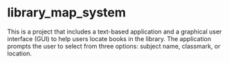 # library_map_system
This is a project that includes a text-based application and a graphical user interface (GUI) to help users locate books in the library. The application prompts the user to select from three options: subject name, classmark, or location.
